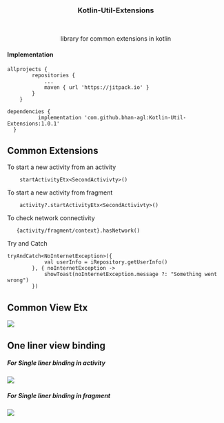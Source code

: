 <h3 align="center">Kotlin-Util-Extensions </h1><br>
<p align="center">library for common extensions in kotlin </p>



#### Implementation
```
allprojects {
		repositories {
			...
			maven { url 'https://jitpack.io' }
		}
	}
  ```    
  
  
  ```
  dependencies {
	        implementation 'com.github.bhan-agl:Kotlin-Util-Extensions:1.0.1'
	}
  ```
  
## Common Extensions
To start a new activity from an activity 
```
    startActivityEtx<SecondActivivty>()
```    

To start a new activity from fragment
```
    activity?.startActivityEtx<SecondActivivty>()
```    

To check network connectivity 
``` 
   {activity/fragment/context}.hasNetwork()
``` 

Try and Catch
```
tryAndCatch<NoInternetException>({
            val userInfo = iRepository.getUserInfo()
        }, { noInternetException ->
            showToast(noInternetException.message ?: "Something went wrong")
        })
```

## Common View Etx 
<img src="https://user-images.githubusercontent.com/57934056/83789800-da98ea00-a6b4-11ea-8cf4-9582bd876c35.png"/>

## One liner view binding    
##### For Single liner binding in activity 
<img src="https://user-images.githubusercontent.com/57934056/83788933-9eb15500-a6b3-11ea-86ac-54a988f19871.png"/>   
 
##### For Single liner binding in fragment    
<img src="https://user-images.githubusercontent.com/57934056/83788940-a113af00-a6b3-11ea-9a86-83a647617b6a.png"/>




